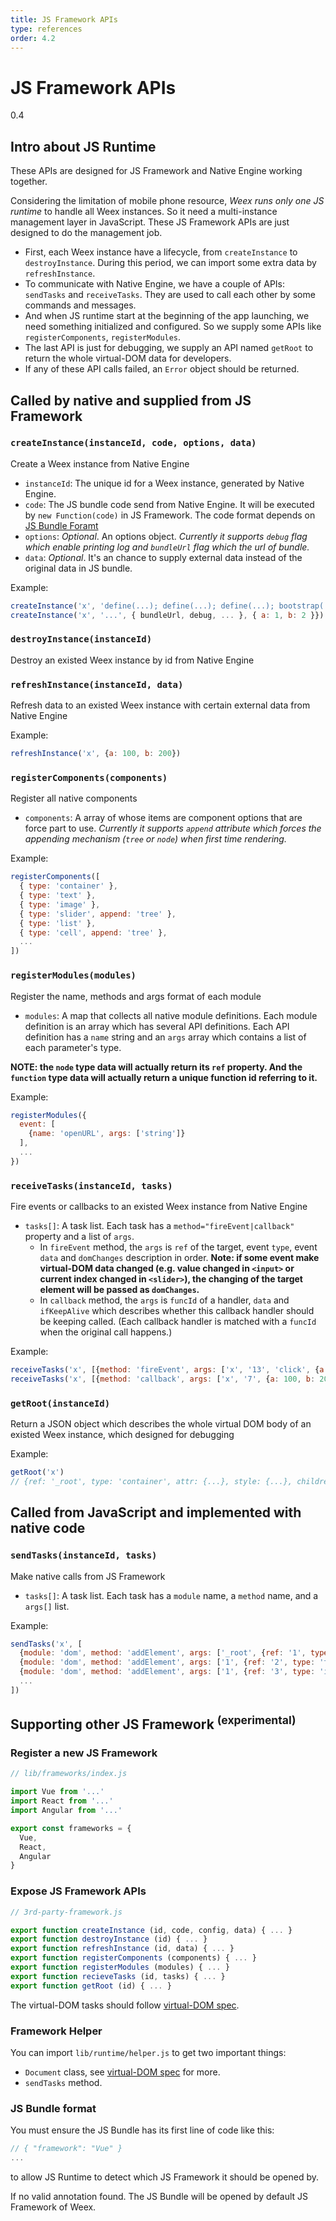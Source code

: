 ```yaml
---
title: JS Framework APIs
type: references
order: 4.2
---
```


# JS Framework APIs
<span class="weex-version">0.4</span>

## Intro about JS Runtime

These APIs are designed for JS Framework and Native Engine working together.

Considering the limitation of mobile phone resource, *Weex runs only one JS runtime* to handle all Weex instances. So it need a multi-instance management layer in JavaScript. These JS Framework APIs are just designed to do the management job.

* First, each Weex instance have a lifecycle, from `createInstance` to `destroyInstance`. During this period, we can import some extra data by `refreshInstance`.
* To communicate with Native Engine, we have a couple of APIs: `sendTasks` and `receiveTasks`. They are used to call each other by some commands and messages.
* And when JS runtime start at the beginning of the app launching, we need something initialized and configured. So we supply some APIs like `registerComponents`, `registerModules`.
* The last API is just for debugging, we supply an API named `getRoot` to return the whole virtual-DOM data for developers.
* If any of these API calls failed, an `Error` object should be returned.

## Called by native and supplied from JS Framework

### `createInstance(instanceId, code, options, data)`

Create a Weex instance from Native Engine

* `instanceId`: The unique id for a Weex instance, generated by Native Engine.
* `code`: The JS bundle code send from Native Engine. It will be executed by `new Function(code)` in JS Framework. The code format depends on [JS Bundle Foramt](js-bundle-format.html)
* `options`: *Optional*. An options object. *Currently it supports `debug` flag which enable printing log and `bundleUrl` flag which the url of bundle.*
* `data`: *Optional*. It's an chance to supply external data instead of the original data in JS bundle.

Example:

```javascript
createInstance('x', 'define(...); define(...); define(...); bootstrap(...)')
createInstance('x', '...', { bundleUrl, debug, ... }, { a: 1, b: 2 }})
```

### `destroyInstance(instanceId)`

Destroy an existed Weex instance by id from Native Engine

### `refreshInstance(instanceId, data)`

Refresh data to an existed Weex instance with certain external data from Native Engine

Example:

```javascript
refreshInstance('x', {a: 100, b: 200})
```

### `registerComponents(components)`

Register all native components

* `components`: A array of whose items are component options that are force part to use. *Currently it supports `append` attribute which forces the appending mechanism (`tree` or `node`) when first time rendering.*

Example:

```javascript
registerComponents([
  { type: 'container' },
  { type: 'text' },
  { type: 'image' },
  { type: 'slider', append: 'tree' },
  { type: 'list' },
  { type: 'cell', append: 'tree' },
  ...
])
```

### `registerModules(modules)`

Register the name, methods and args format of each module

* `modules`: A map that collects all native module definitions. Each module definition is an array which has several API definitions. Each API definition has a `name` string and an `args` array which contains a list of each parameter's type.

**NOTE: the `node` type data will actually return its `ref` property. And the `function` type data will actually return a unique function id referring to it.**

Example:

```javascript
registerModules({
  event: [
    {name: 'openURL', args: ['string']}
  ],
  ...
})
```

### `receiveTasks(instanceId, tasks)`

Fire events or callbacks to an existed Weex instance from Native Engine

* `tasks[]`: A task list. Each task has a `method="fireEvent|callback"` property and a list of `args`.
    - In `fireEvent` method, the `args` is `ref` of the target, event `type`, event `data` and `domChanges` description in order. **Note: if some event make virtual-DOM data changed (e.g. value changed in `<input>` or current index changed in `<slider>`), the changing of the target element will be passed as `domChanges`.**
    - In `callback` method, the `args` is `funcId` of a handler, `data` and `ifKeepAlive` which describes whether this callback handler should be keeping called. (Each callback handler is matched with a `funcId` when the original call happens.)

Example:

```javascript
receiveTasks('x', [{method: 'fireEvent', args: ['x', '13', 'click', {a: 100, b: 200}]}])
receiveTasks('x', [{method: 'callback', args: ['x', '7', {a: 100, b: 200}, true]}])
```

### `getRoot(instanceId)`

Return a JSON object which describes the whole virtual DOM body of an existed Weex instance, which designed for debugging

Example:

```javascript
getRoot('x')
// {ref: '_root', type: 'container', attr: {...}, style: {...}, children: [...]}
```

## Called from JavaScript and implemented with native code

### `sendTasks(instanceId, tasks)`

Make native calls from JS Framework

* `tasks[]`: A task list. Each task has a `module` name, a `method` name, and a `args[]` list.

Example:

```javascript
sendTasks('x', [
  {module: 'dom', method: 'addElement', args: ['_root', {ref: '1', type: 'container'}, -1]},
  {module: 'dom', method: 'addElement', args: ['1', {ref: '2', type: 'text', ...}, -1]},
  {module: 'dom', method: 'addElement', args: ['1', {ref: '3', type: 'image', ...}, -1]},
  ...
])
```

## Supporting other JS Framework <sup>(experimental)</sup>

### Register a new JS Framework

```javascript
// lib/frameworks/index.js

import Vue from '...'
import React from '...'
import Angular from '...'

export const frameworks = {
  Vue,
  React,
  Angular
}
```

### Expose JS Framework APIs

```javascript
// 3rd-party-framework.js

export function createInstance (id, code, config, data) { ... }
export function destroyInstance (id) { ... }
export function refreshInstance (id, data) { ... }
export function registerComponents (components) { ... }
export function registerModules (modules) { ... }
export function recieveTasks (id, tasks) { ... }
export function getRoot (id) { ... }
```

The virtual-DOM tasks should follow [virtual-DOM spec](virtual-dom-apis.html).

### Framework Helper

You can import `lib/runtime/helper.js` to get two important things:

* `Document` class, see [virtual-DOM spec](virtual-dom-apis.html) for more.
* `sendTasks` method.

### JS Bundle format

You must ensure the JS Bundle has its first line of code like this:

```javascript
// { "framework": "Vue" }
...
```

to allow JS Runtime to detect which JS Framework it should be opened by.

If no valid annotation found. The JS Bundle will be opened by default JS Framework of Weex.
